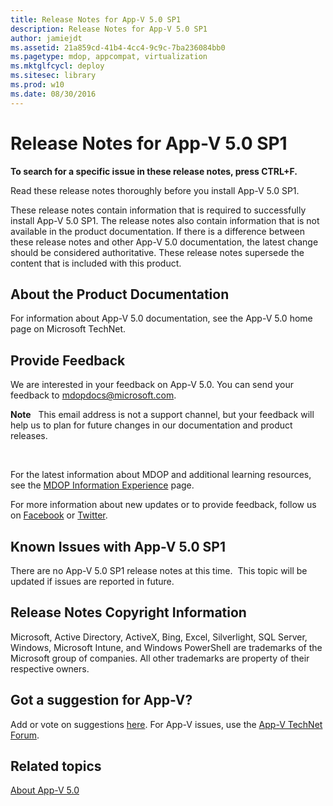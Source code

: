 ```yaml
---
title: Release Notes for App-V 5.0 SP1
description: Release Notes for App-V 5.0 SP1
author: jamiejdt
ms.assetid: 21a859cd-41b4-4cc4-9c9c-7ba236084bb0
ms.pagetype: mdop, appcompat, virtualization
ms.mktglfcycl: deploy
ms.sitesec: library
ms.prod: w10
ms.date: 08/30/2016
---
```



# Release Notes for App-V 5.0 SP1


**To search for a specific issue in these release notes, press CTRL+F.**

Read these release notes thoroughly before you install App-V 5.0 SP1.

These release notes contain information that is required to successfully install App-V 5.0 SP1. The release notes also contain information that is not available in the product documentation. If there is a difference between these release notes and other App-V 5.0 documentation, the latest change should be considered authoritative. These release notes supersede the content that is included with this product.

## About the Product Documentation


For information about App-V 5.0 documentation, see the App-V 5.0 home page on Microsoft TechNet.

## Provide Feedback


We are interested in your feedback on App-V 5.0. You can send your feedback to <mdopdocs@microsoft.com>.

**Note**  
This email address is not a support channel, but your feedback will help us to plan for future changes in our documentation and product releases.

 

For the latest information about MDOP and additional learning resources, see the [MDOP Information Experience](https://go.microsoft.com/fwlink/p/?LinkId=236032) page.

For more information about new updates or to provide feedback, follow us on [Facebook](https://go.microsoft.com/fwlink/p/?LinkId=242445) or [Twitter](https://go.microsoft.com/fwlink/p/?LinkId=242447).

## Known Issues with App-V 5.0 SP1


There are no App-V 5.0 SP1 release notes at this time.  This topic will be updated if issues are reported in future.

## Release Notes Copyright Information


Microsoft, Active Directory, ActiveX, Bing, Excel, Silverlight, SQL Server, Windows, Microsoft Intune, and Windows PowerShell are trademarks of the Microsoft group of companies. All other trademarks are property of their respective owners.



## Got a suggestion for App-V?


Add or vote on suggestions [here](http://appv.uservoice.com/forums/280448-microsoft-application-virtualization). For App-V issues, use the [App-V TechNet Forum](https://social.technet.microsoft.com/Forums/home?forum=mdopappv).

## Related topics


[About App-V 5.0](about-app-v-50.md)

 

 





